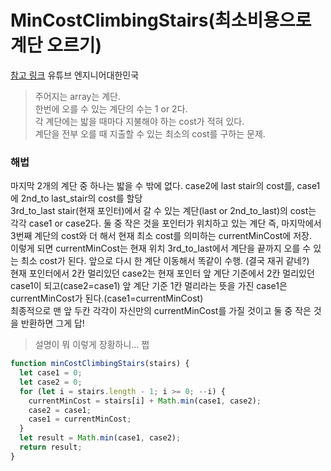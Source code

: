 # MinCostClimbingStairs(최소비용으로 계단 오르기)

[참고 링크](https://youtu.be/EKHFu9vB-Oc) 유튜브 엔지니어대한민국

> 주어지는 array는 계단.  
> 한번에 오를 수 있는 계단의 수는 1 or 2다.  
> 각 계단에는 밟을 때마다 지불해야 하는 cost가 적혀 있다.  
> 계단을 전부 오를 때 지출할 수 있는 최소의 cost를 구하는 문제.  

### 해법

마지막 2개의 계단 중 하나는 밟을 수 밖에 없다.
case2에 last stair의 cost를, case1에 2nd_to last_stair의 cost를 할당  
3rd_to_last stair(현재 포인터)에서 갈 수 있는 계단(last or 2nd_to_last)의 cost는 각각 case1 or case2다. 둘 중 작은 것을 포인터가 위치하고 있는 계단 즉, 마지막에서 3번째 계단의 cost와 더 해서 현재 최소 cost를 의미하는 currentMinCost에 저장.  
이렇게 되면 currentMinCost는 현재 위치 3rd_to_last에서 계단을 끝까지 오를 수 있는 최소 cost가 된다.
앞으로 다시 한 계단 이동해서 똑같이 수행. (결국 재귀 같네?)  
현재 포인터에서 2칸 멀리있던 case2는 현재 포인터 앞 계단 기준에서 2칸 멀리있던 case1이 되고(case2=case1) 앞 계단 기준 1칸 멀리라는 뜻을 가진 case1은 currentMinCost가 된다.(case1=currentMinCost)  
최종적으로 맨 앞 두칸 각각이 자신만의 currentMinCost를 가질 것이고 둘 중 작은 것을 반환하면 그게 답!

> 설명이 뭐 이렇게 장황하니... 쩝

```javascript
function minCostClimbingStairs(stairs) {
  let case1 = 0;
  let case2 = 0;
  for (let i = stairs.length - 1; i >= 0; --i) {
    currentMinCost = stairs[i] + Math.min(case1, case2);
    case2 = case1;
    case1 = currentMinCost;
  }
  let result = Math.min(case1, case2);
  return result;
}
```
